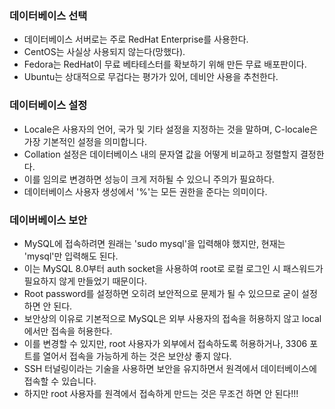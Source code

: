### 데이터베이스 선택
- 데이터베이스 서버로는 주로 RedHat Enterprise를 사용한다.
- CentOS는 사실상 사용되지 않는다(망했다).
- Fedora는 RedHat이 무료 베타테스터를 확보하기 위해 만든 무료 배포판이다.
- Ubuntu는 상대적으로 무겁다는 평가가 있어, 데비안 사용을 추천한다.

### 데이터베이스 설정
- Locale은 사용자의 언어, 국가 및 기타 설정을 지정하는 것을 말하며, C-locale은 가장 기본적인 설정을 의미합니다.
- Collation 설정은 데이터베이스 내의 문자열 값을 어떻게 비교하고 정렬할지 결정한다.
- 이를 임의로 변경하면 성능이 크게 저하될 수 있으니 주의가 필요하다.
- 데이터베이스 사용자 생성에서 '%'는 모든 권한을 준다는 의미이다.

### 데이버베이스 보안
- MySQL에 접속하려면 원래는 'sudo mysql'을 입력해야 했지만, 현재는 'mysql'만 입력해도 된다.
- 이는 MySQL 8.0부터 auth socket을 사용하여 root로 로컬 로그인 시 패스워드가 필요하지 않게 만들었기 때문이다.
- Root password를 설정하면 오히려 보안적으로 문제가 될 수 있으므로 굳이 설정하면 안 된다.
- 보안상의 이유로 기본적으로 MySQL은 외부 사용자의 접속을 허용하지 않고 local에서만 접속을 허용한다.
- 이를 변경할 수 있지만, root 사용자가 외부에서 접속하도록 허용하거나, 3306 포트를 열어서 접속을 가능하게 하는 것은 보안상 좋지 않다.
- SSH 터널링이라는 기술을 사용하면 보안을 유지하면서 원격에서 데이터베이스에 접속할 수 있습니다.
- 하지만 root 사용자를 원격에서 접속하게 만드는 것은 무조건 하면 안 된다!!!

